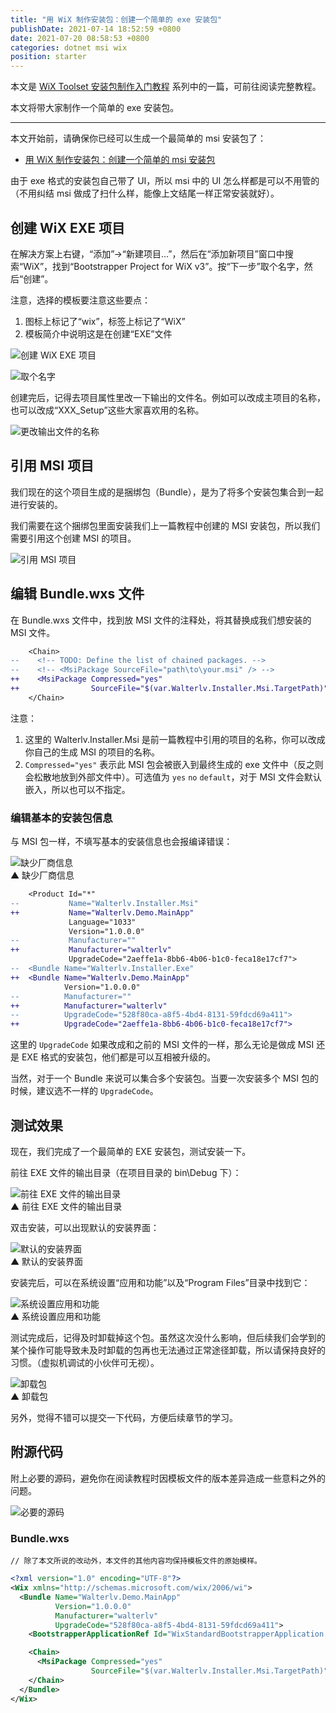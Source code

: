 ```yaml
---
title: "用 WiX 制作安装包：创建一个简单的 exe 安装包"
publishDate: 2021-07-14 18:52:59 +0800
date: 2021-07-20 08:58:53 +0800
categories: dotnet msi wix
position: starter
---
```


本文是 [WiX Toolset 安装包制作入门教程](/post/getting-started-with-wix-toolset) 系列中的一篇，可前往阅读完整教程。

本文将带大家制作一个简单的 exe 安装包。

---

本文开始前，请确保你已经可以生成一个最简单的 msi 安装包了：

- [用 WiX 制作安装包：创建一个简单的 msi 安装包](/post/getting-started-with-wix-toolset-msi-hello-world)

由于 exe 格式的安装包自己带了 UI，所以 msi 中的 UI 怎么样都是可以不用管的（不用纠结 msi 做成了扫什么样，能像上文结尾一样正常安装就好）。

<div id="toc"></div>

## 创建 WiX EXE 项目

在解决方案上右键，“添加”->“新建项目...”，然后在“添加新项目”窗口中搜索“WiX”，找到“Bootstrapper Project for WiX v3”。按“下一步”取个名字，然后“创建”。

注意，选择的模板要注意这些要点：

1. 图标上标记了“wix”，标签上标记了“WiX”
2. 模板简介中说明这是在创建“EXE”文件

![创建 WiX EXE 项目](/static/posts/2021-07-14-17-55-51.png)

![取个名字](/static/posts/2021-07-14-17-57-21.png)

创建完后，记得去项目属性里改一下输出的文件名。例如可以改成主项目的名称，也可以改成“XXX_Setup”这些大家喜欢用的名称。

![更改输出文件的名称](/static/posts/2021-07-14-17-58-29.png)

## 引用 MSI 项目

我们现在的这个项目生成的是捆绑包（Bundle），是为了将多个安装包集合到一起进行安装的。

我们需要在这个捆绑包里面安装我们上一篇教程中创建的 MSI 安装包，所以我们需要引用这个创建 MSI 的项目。

![引用 MSI 项目](/static/posts/2021-07-14-18-28-19.png)

## 编辑 Bundle.wxs 文件

在 Bundle.wxs 文件中，找到放 MSI 文件的注释处，将其替换成我们想安装的 MSI 文件。

```diff
    <Chain>
--    <!-- TODO: Define the list of chained packages. -->
--    <!-- <MsiPackage SourceFile="path\to\your.msi" /> -->
++    <MsiPackage Compressed="yes"
++                SourceFile="$(var.Walterlv.Installer.Msi.TargetPath)"/>
    </Chain>
```

注意：

1. 这里的 Walterlv.Installer.Msi 是前一篇教程中引用的项目的名称，你可以改成你自己的生成 MSI 的项目的名称。
2. `Compressed="yes"` 表示此 MSI 包会被嵌入到最终生成的 exe 文件中（反之则会松散地放到外部文件中）。可选值为 `yes` `no` `default`，对于 MSI 文件会默认嵌入，所以也可以不指定。

### 编辑基本的安装包信息

与 MSI 包一样，不填写基本的安装信息也会报编译错误：

![缺少厂商信息](/static/posts/2021-07-14-18-39-24.png)  
▲ 缺少厂商信息

```diff
    <Product Id="*"
--           Name="Walterlv.Installer.Msi"
++           Name="Walterlv.Demo.MainApp"
             Language="1033"
             Version="1.0.0.0"
--           Manufacturer=""
++           Manufacturer="walterlv"
             UpgradeCode="2aeffe1a-8bb6-4b06-b1c0-feca18e17cf7">
--  <Bundle Name="Walterlv.Installer.Exe"
++  <Bundle Name="Walterlv.Demo.MainApp"
            Version="1.0.0.0"
--          Manufacturer=""
++          Manufacturer="walterlv"
--          UpgradeCode="528f80ca-a8f5-4bd4-8131-59fdcd69a411">
++          UpgradeCode="2aeffe1a-8bb6-4b06-b1c0-feca18e17cf7">
```

这里的 `UpgradeCode` 如果改成和之前的 MSI 文件的一样，那么无论是做成 MSI 还是 EXE 格式的安装包，他们都是可以互相被升级的。

当然，对于一个 Bundle 来说可以集合多个安装包。当要一次安装多个 MSI 包的时候，建议选不一样的 `UpgradeCode`。

## 测试效果

现在，我们完成了一个最简单的 EXE 安装包，测试安装一下。

前往 EXE 文件的输出目录（在项目目录的 bin\Debug 下）：

![前往 EXE 文件的输出目录](/static/posts/2021-07-14-18-47-40.png)  
▲ 前往 EXE 文件的输出目录

双击安装，可以出现默认的安装界面：

![默认的安装界面](/static/posts/2021-07-14-18-49-29.png)  
▲ 默认的安装界面

安装完后，可以在系统设置“应用和功能”以及“Program Files”目录中找到它：

![系统设置应用和功能](/static/posts/2021-07-14-18-50-47.png)  
▲ 系统设置应用和功能

测试完成后，记得及时卸载掉这个包。虽然这次没什么影响，但后续我们会学到的某个操作可能导致未及时卸载的包再也无法通过正常途径卸载，所以请保持良好的习惯。（虚拟机调试的小伙伴可无视）。

![卸载包](/static/posts/2021-07-14-18-51-47.png)  
▲ 卸载包

另外，觉得不错可以提交一下代码，方便后续章节的学习。

## 附源代码

附上必要的源码，避免你在阅读教程时因模板文件的版本差异造成一些意料之外的问题。

![必要的源码](/static/posts/2021-07-14-18-52-22.png)

### Bundle.wxs

`// 除了本文所说的改动外，本文件的其他内容均保持模板文件的原始模样。`

```xml
<?xml version="1.0" encoding="UTF-8"?>
<Wix xmlns="http://schemas.microsoft.com/wix/2006/wi">
  <Bundle Name="Walterlv.Demo.MainApp"
          Version="1.0.0.0"
          Manufacturer="walterlv"
          UpgradeCode="528f80ca-a8f5-4bd4-8131-59fdcd69a411">
    <BootstrapperApplicationRef Id="WixStandardBootstrapperApplication.RtfLicense" />

    <Chain>
      <MsiPackage Compressed="yes"
                  SourceFile="$(var.Walterlv.Installer.Msi.TargetPath)"/>
    </Chain>
  </Bundle>
</Wix>
```
